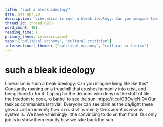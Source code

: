 ```yaml
---
title: "such a bleak ideology"
date: Sat Apr 20
description: "Liberalism is such a bleak ideology. Can you imagine living life like this?"
thread_id: thread_0968
word_count: 101
reading_time: 1
primary_theme: intersectional
tags: ["political economy", "cultural criticism"]
intersectional_themes: ["political economy", "cultural criticism"]
---
```


# such a bleak ideology

Liberalism is such a bleak ideology. Can you imagine living life like this? Constantly running on a treadmill that crushes humanity into grist, and being thankful for it. Caping for the demons who deny us the stuff of life: the freedom to cook, to bathe, to see the sun. https://t.co/O9CwicNlQv Our task as communists is trivial. Everyone can see plain as the daylight these ghouls call an amenity how devoid of humanity the current economic system is. We have vanishingly little convincing to do on that front. Our only job is to show them exactly how we take back the sun.
